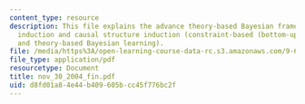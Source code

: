 ```yaml
---
content_type: resource
description: This file explains the advance theory-based Bayesian framework for property
  induction and causal structure induction (constraint-based (bottom-up) learning
  and theory-based Bayesian learning).
file: /media/https%3A/open-learning-course-data-rc.s3.amazonaws.com/9-66j-computational-cognitive-science-fall-2004/d8fd01a84e44b409605bcc45f776bc2f_nov_30_2004_fin.pdf
file_type: application/pdf
resourcetype: Document
title: nov_30_2004_fin.pdf
uid: d8fd01a8-4e44-b409-605b-cc45f776bc2f
---
```

